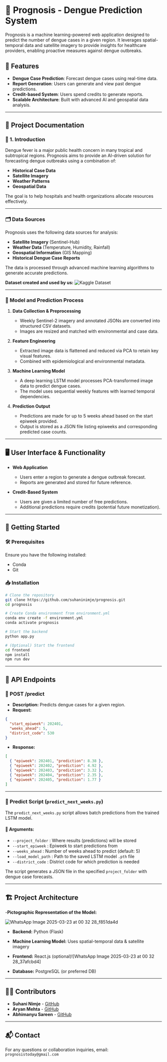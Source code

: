# 🦟 Prognosis - Dengue Prediction System

Prognosis is a machine learning-powered web application designed to predict the number of dengue cases in a given region. It leverages spatial-temporal data and satellite imagery to provide insights for healthcare providers, enabling proactive measures against dengue outbreaks.

## 🌟 Features

- **Dengue Case Prediction**: Forecast dengue cases using real-time data.
- **Report Generation**: Users can generate and view past dengue predictions.
- **Credit-based System**: Users spend credits to generate reports.
- **Scalable Architecture**: Built with advanced AI and geospatial data analysis.

---

## 📄 Project Documentation

### 📌 1. Introduction

Dengue fever is a major public health concern in many tropical and subtropical regions. Prognosis aims to provide an AI-driven solution for forecasting dengue outbreaks using a combination of:

- **Historical Case Data**
- **Satellite Imagery**
- **Weather Patterns**
- **Geospatial Data**

The goal is to help hospitals and health organizations allocate resources effectively.

---

### 🗂️ Data Sources

Prognosis uses the following data sources for analysis:

- **Satellite Imagery** (Sentinel-Hub)
- **Weather Data** (Temperature, Humidity, Rainfall)
- **Geospatial Information** (GIS Mapping)
- **Historical Dengue Case Reports**

The data is processed through advanced machine learning algorithms to generate accurate predictions.

**Dataset created and used by us:** ![Kaggle Dataset](https://kaggle.com/datasets/3cc33fe159b596b8457993ca6faf645677100d09466fdba24d93daac817ba19b)

---

### 🤖 Model and Prediction Process

1. **Data Collection & Preprocessing**
   - Weekly Sentinel-2 imagery and annotated JSONs are converted into structured CSV datasets.
   - Images are resized and matched with environmental and case data.

2. **Feature Engineering**
   - Extracted image data is flattened and reduced via PCA to retain key visual features.
   - Combined with epidemiological and environmental metadata.

3. **Machine Learning Model**
   - A deep learning LSTM model processes PCA-transformed image data to predict dengue cases.
   - The model uses sequential weekly features with learned temporal dependencies.

4. **Prediction Output**
   - Predictions are made for up to 5 weeks ahead based on the start epiweek provided.
   - Output is stored as a JSON file listing epiweeks and corresponding predicted case counts.

---

## 🖥️ User Interface & Functionality

- **Web Application**
  - Users enter a region to generate a dengue outbreak forecast.
  - Reports are generated and stored for future reference.

- **Credit-Based System**
  - Users are given a limited number of free predictions.
  - Additional predictions require credits (potential future monetization).

---

## 🚀 Getting Started

### 🛠️ Prerequisites

Ensure you have the following installed:

- Conda
- Git

### 📥 Installation

```bash
# Clone the repository
git clone https://github.com/suhaninimje/prognosis.git
cd prognosis

# Create Conda environment from environment.yml
conda env create -f environment.yml
conda activate prognosis

# Start the backend
python app.py

# (Optional) Start the frontend
cd frontend
npm install
npm run dev
```

---

## 🔧 API Endpoints

### 📨 POST /predict

- **Description:** Predicts dengue cases for a given region.
- **Request:**
```json
{
  "start_epiweek": 202401,
  "weeks_ahead": 5,
  "district_code": 530
}
```

- **Response:**
```json
[
  { "epiweek": 202401, "prediction": 8.38 },
  { "epiweek": 202402, "prediction": 4.92 },
  { "epiweek": 202403, "prediction": 3.32 },
  { "epiweek": 202404, "prediction": 2.35 },
  { "epiweek": 202405, "prediction": 1.77 }
]
```

---

### 📜 Predict Script (`predict_next_weeks.py`)

The `predict_next_weeks.py` script allows batch predictions from the trained LSTM model.

#### 🔑 Arguments:
- `--project_folder` : Where results (predictions) will be stored
- `--start_epiweek` : Epiweek to start predictions from
- `--weeks_ahead` : Number of weeks ahead to predict (default: 5)
- `--load_model_path` : Path to the saved LSTM model `.pth` file
- `--district_code` : District code for which prediction is needed

The script generates a JSON file in the specified `project_folder` with dengue case forecasts.

---

## 🏗️ Project Architecture

-**Pictographic Representation of the Model:** 

![WhatsApp Image 2025-03-23 at 00 32 28_f851da4d](https://github.com/user-attachments/assets/f38af5c4-7f17-432a-a553-cfe9ca02338a)
- **Backend:** Python (Flask)
- **Machine Learning Model:** Uses spatial-temporal data & satellite imagery
- **Frontend:** React.js (optional)![WhatsApp Image 2025-03-23 at 00 32 28_37afcbd4]

- **Database:** PostgreSQL (or preferred DB)

---

## 👩‍💻 Contributors

- **Suhani Nimje** - [GitHub](https://github.com/suhaninimje)
- **Aryan Mehta** - [GitHub](https://github.com/abm6761)
- **Abhimanyu Sareen** - [GitHub](https://github.com/CryptoRhinoGH)

---

## 📬 Contact

For any questions or collaboration inquiries, email: `prognosistoday@gmail.com`
